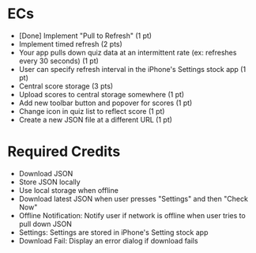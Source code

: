 # ECs

- [Done] Implement "Pull to Refresh" (1 pt)
- Implement timed refresh (2 pts)
- Your app pulls down quiz data at an intermittent rate (ex: refreshes every 30 seconds) (1 pt)
- User can specify refresh interval in the iPhone's Settings stock app (1 pt)
- Central score storage (3 pts)
- Upload scores to central storage somewhere (1 pt)
- Add new toolbar button and popover for scores (1 pt)
- Change icon in quiz list to reflect score (1 pt)
- Create a new JSON file at a different URL (1 pt)

# Required Credits

- Download JSON
- Store JSON locally
- Use local storage when offline
- Download latest JSON when user presses "Settings" and then "Check Now"
- Offline Notification: Notify user if network is offline when user tries to pull down JSON
- Settings: Settings are stored in iPhone's Setting stock app
- Download Fail: Display an error dialog if download fails
